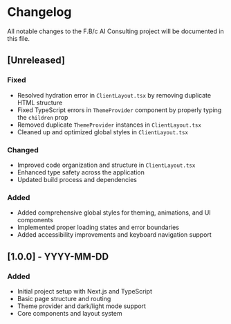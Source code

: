 # Changelog

All notable changes to the F.B/c AI Consulting project will be documented in this file.

## [Unreleased]

### Fixed
- Resolved hydration error in `ClientLayout.tsx` by removing duplicate HTML structure
- Fixed TypeScript errors in `ThemeProvider` component by properly typing the `children` prop
- Removed duplicate `ThemeProvider` instances in `ClientLayout.tsx`
- Cleaned up and optimized global styles in `ClientLayout.tsx`

### Changed
- Improved code organization and structure in `ClientLayout.tsx`
- Enhanced type safety across the application
- Updated build process and dependencies

### Added
- Added comprehensive global styles for theming, animations, and UI components
- Implemented proper loading states and error boundaries
- Added accessibility improvements and keyboard navigation support

## [1.0.0] - YYYY-MM-DD
### Added
- Initial project setup with Next.js and TypeScript
- Basic page structure and routing
- Theme provider and dark/light mode support
- Core components and layout system
